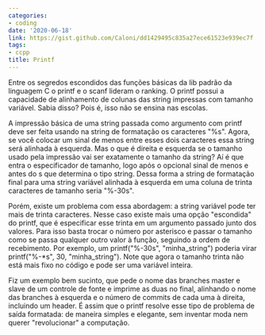 ```yaml
---
categories:
- coding
date: '2020-06-18'
link: https://gist.github.com/Caloni/dd1429495c835a27ece61523e939ec7f
tags:
- ccpp
title: Printf
---
```


Entre os segredos escondidos das funções básicas da lib padrão da linguagem C o printf e o scanf lideram o ranking. O printf possui a capacidade de alinhamento de colunas das string impressas com tamanho variável. Sabia disso? Pois é, isso não se ensina nas escolas.

A impressão básica de uma string passada como argumento com printf deve ser feita usando na string de formatação os caracteres "%s". Agora, se você colocar um sinal de menos entre esses dois caracteres essa string será alinhada à esquerda. Mas o que é direita e esquerda se o tamanho usado pela impressão vai ser exatamente o tamanho da string? Aí é que entra o especificador de tamanho, logo após o opcional sinal de menos e antes do s que determina o tipo string. Dessa forma a string de formatação final para uma string variável alinhada à esquerda em uma coluna de trinta caracteres de tamanho seria "%-30s".

Porém, existe um problema com essa abordagem: a string variável pode ter mais de trinta caracteres. Nesse caso existe mais uma opção "escondida" do printf, que é especificar esse trinta em um argumento passado junto dos valores. Para isso basta trocar o número por asterisco e passar o tamanho como se passa qualquer outro valor à função, seguindo a ordem de recebimento. Por exemplo, um printf("%-30s", "minha_string") poderia virar printf("%-*s", 30, "minha_string"). Note que agora o tamanho trinta não está mais fixo no código e pode ser uma variável inteira.

Fiz um exemplo bem sucinto, que pede o nome das branches master e slave de um controle de fonte e imprime as duas no final, alinhando o nome das branches à esquerda e o número de commits de cada uma à direita, incluindo um header. É assim que o printf resolve esse tipo de problema de saída formatada: de maneira simples e elegante, sem inventar moda nem querer "revolucionar" a computação.